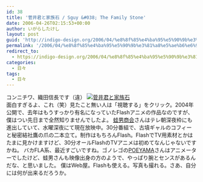 ```yaml
---
id: 38
title: '菅井君と家族石 / Sguy &#038; The Family Stone'
date: 2006-04-26T02:15:53+00:00
author: いがらしたけし
layout: post
guid: 'http://indigo-design.org/2006/04/%e8%8f%85%e4%ba%95%e5%90%9b%e3%81%a8%e5%ae%b6%e6%97%8f%e7%9f%b3-sguy-the-family-stone/'
permalink: '/2006/04/%e8%8f%85%e4%ba%95%e5%90%9b%e3%81%a8%e5%ae%b6%e6%97%8f%e7%9f%b3-sguy-the-family-stone/'
redirect_to:
  - https://indigo-design.org/2006/04/%e8%8f%85%e4%ba%95%e5%90%9b%e3%81%a8%e5%ae%b6%e6%97%8f%e7%9f%b3-sguy-the-family-stone/
categories:
  - 日々
tags:
  - 日々
---
```

コンニチワ、織田信長です（違）
<a href="http://pc.fluxnet.jp/movie/sugai/index.html" target="_blank"><img src="http://blog-imgs-29.fc2.com/a/r/m/armadillo75/c15_02.gif" alt="菅井君と家族石" border="0"></a><br />
面白すぎるよ、これ（笑）見たこと無い人は「視聴する」をクリック。2004年公開で、去年はもうすっかり有名になっていたFlashアニメの作品なのですが、僕はつい先日まで全然知りませんでしたよ。
<a href="http://www.kaeruotoko.com/" target="_blank">蛙男商会</a>さんはテレ朝深夜枠にも進出していて、水曜深夜にて現在放映中。30分番組で、古墳ギャルのコフィーと秘密結社鷹の爪の二本立て。制作はもちろんFlash。FlashでTV用素材とかはたまに見かけますけど、30分オールFlashのTVアニメは初めてなんじゃないですかね。
バカFLA系、最近すごいですね。ゴノレゴの<a href="http://www.poeyama.com/" target="_blank">POEYAMA</a>さんはアニメーターでしたけど、蛙男さんも映像出身の方のようで、やっぱり腕とセンスがあるんだな、と思いました。
僕はWeb屋。Flashも使える。写真も撮れる。さあ、自分には何が出来るだろうか。